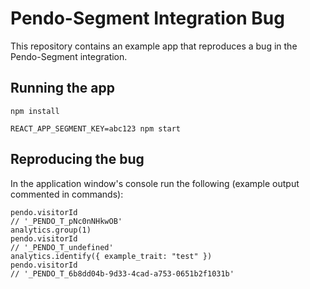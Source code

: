 # Pendo-Segment Integration Bug
This repository contains an example app that reproduces a bug in the Pendo-Segment integration.

## Running the app
`npm install`

`REACT_APP_SEGMENT_KEY=abc123 npm start`

## Reproducing the bug
In the application window's console run the following (example output commented in commands):
```
pendo.visitorId
// '_PENDO_T_pNc0nNHkwOB'
analytics.group(1)
pendo.visitorId
// '_PENDO_T_undefined'
analytics.identify({ example_trait: "test" })
pendo.visitorId
// '_PENDO_T_6b8dd04b-9d33-4cad-a753-0651b2f1031b'
```
